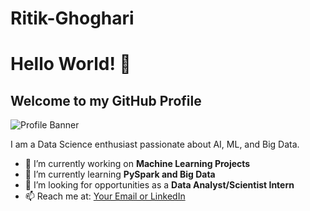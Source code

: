 # Ritik-Ghoghari

# Hello World! 👋
## Welcome to my GitHub Profile

![Profile Banner](![68747470733a2f2f6d656469612e67697068792e636f6d2f6d656469612f6d397652346e364e4e7a574a476e396d4f372f67697068792e676966](https://github.com/user-attachments/assets/f97ab514-3688-4b36-a327-0cb7637ade9b)
)

I am a Data Science enthusiast passionate about AI, ML, and Big Data. 
- 🔭 I’m currently working on **Machine Learning Projects**
- 🌱 I’m currently learning **PySpark and Big Data**
- 👯 I’m looking for opportunities as a **Data Analyst/Scientist Intern**
- 📫 Reach me at: [Your Email or LinkedIn](your-link)
